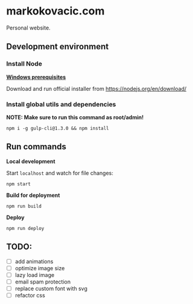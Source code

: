 
# markokovacic.com

Personal website.

## Development environment

### Install Node

[**Windows prerequisites**](https://github.com/Microsoft/nodejs-guidelines/blob/master/windows-environment.md#prerequisites)

Download and run official installer from <https://nodejs.org/en/download/>  

### Install global utils and dependencies

**NOTE: Make sure to run this command as root/admin!**

    npm i -g gulp-cli@1.3.0 && npm install

## Run commands

**Local development**

Start `localhost` and watch for file changes:

    npm start

**Build for deployment**

    npm run build

**Deploy**

    npm run deploy

## TODO:

- [ ] add animations
- [ ] optimize image size
- [ ] lazy load image
- [ ] email spam protection
- [ ] replace custom font with svg
- [ ] refactor css
